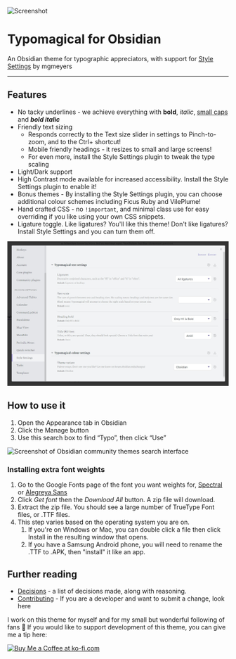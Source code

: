 ![Screenshot](https://raw.githubusercontent.com/hungsu/typomagical-obsidian/main/Typomagical.gif)

# Typomagical for Obsidian

An Obsidian theme for typographic appreciators, with support for [Style Settings](https://github.com/mgmeyers/obsidian-style-settings) by mgmeyers

-----

## Features

- No tacky underlines - we achieve everything with  **bold**, *italic*, [small caps](https://practicaltypography.com/small-caps.html) and ***bold italic***
- Friendly text sizing
	- Responds correctly to the Text size slider in settings to Pinch-to-zoom, and to the Ctrl+ shortcut!
	- Mobile friendly headings - it resizes to small and large screens!
	- For even more, install the Style Settings plugin to tweak the type scaling
- Light/Dark support
- High Contrast mode available for increased accessibility. Install the Style Settings plugin to enable it!
- Bonus themes - By installing the Style Settings plugin, you can choose additional colour schemes including Ficus Ruby and VilePlume!
- Hand crafted CSS - no `!important`, and minimal class use for easy overriding if you like using your own CSS snippets.
- Ligature toggle. Like ligatures? You'll like this theme! Don't like ligatures? Install Style Settings and you can turn them off.


![Screenshot](typomagical-settings.jpg)

## How to use it

1. Open the Appearance tab in Obsidian
2. Click the Manage button
3. Use this search box to find “Typo”, then click “Use”

![Screenshot of Obsidian community themes search interface](https://forum.obsidian.md/uploads/default/original/3X/e/f/ef852693d6fc59d88a9b9edde9077cfbfe306b44.png)

### Installing extra font weights

1. Go to the Google Fonts page of the font you want weights for, [Spectral](https://fonts.google.com/specimen/Spectral) or [Alegreya Sans](https://fonts.google.com/specimen/Alegreya+Sans?query=alegreya+sans)
2. Click *Get font* then the *Download All* button. A zip file will download.
3. Extract the zip file. You should see a large number of TrueType Font files, or .TTF files.
4. This step varies based on the operating system you are on.
   1. If you're on Windows or Mac, you can double click a file then click Install in the resulting window that opens.
   2. If you have a Samsung Android phone, you will need to rename the .TTF to .APK, then "install" it like an app.

## Further reading

- [Decisions](./decisions.md) - a list of decisions made, along with reasoning.
- [Contributing](./CONTRIBUTING.md) - If you are a developer and want to submit a change, look here

I work on this theme for myself and for my small but wonderful following of fans 💚 If you would like to support development of this theme, you can give me a tip here:

<a href='https://ko-fi.com/D1D2E9XML' target='_blank'><img height='36' style='border:0px;height:36px;' src='https://storage.ko-fi.com/cdn/kofi2.png?v=3' border='0' alt='Buy Me a Coffee at ko-fi.com' /></a>
